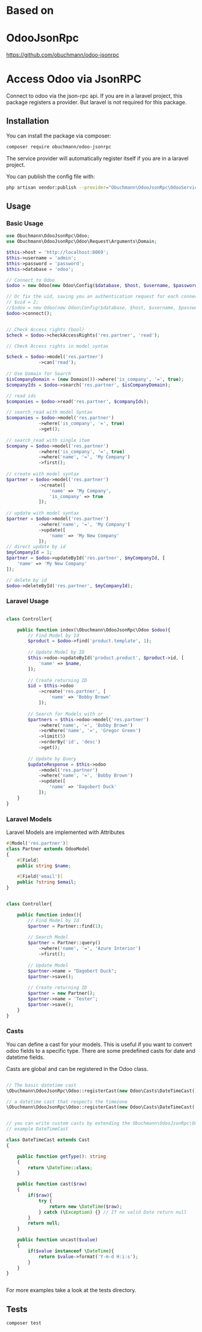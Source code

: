 # Based on
# OdooJsonRpc
https://github.com/obuchmann/odoo-jsonrpc

# Access Odoo via JsonRPC

Connect to odoo via the json-rpc api. If you are in a laravel project, this package registers a provider. But laravel is not required for this package.

## Installation

You can install the package via composer:

```bash
composer require obuchmann/odoo-jsonrpc
```

The service provider will automatically register itself if you are in a laravel project.

You can publish the config file with:
```bash
php artisan vendor:publish --provider="Obuchmann\OdooJsonRpc\OdooServiceProvider" --tag="config"
```

## Usage

### Basic Usage

```php
use Obuchmann\OdooJsonRpc\Odoo;
use Obuchmann\OdooJsonRpc\Odoo\Request\Arguments\Domain;

$this->host = 'http://localhost:8069';
$this->username = 'admin';
$this->password = 'password';
$this->database = 'odoo';

// Connect to Odoo
$odoo = new Odoo(new Odoo\Config($database, $host, $username, $password));

// Or fix the uid, saving you an authentication request for each connect().
// $uid = 2;
//$odoo = new Odoo(new Odoo\Config($database, $host, $username, $password, $uid));
$odoo->connect();


// Check Access rights (bool)
$check = $odoo->checkAccessRights('res.partner', 'read');

// Check Access rights in model syntax

$check = $odoo->model('res.partner')
            ->can('read');
            
// Use Domain for Search
$isCompanyDomain = (new Domain())->where('is_company', '=', true);
$companyIds = $odoo->search('res.partner', $isCompanyDomain);

// read ids
$companies = $odoo->read('res.partner', $companyIds);

// search_read with model Syntax
$companies = $odoo->model('res.partner')
            ->where('is_company', '=', true)
            ->get();
            
// search_read with single item
$company = $odoo->model('res.partner')
            ->where('is_company', '=', true)
            ->where('name', '=', 'My Company')
            ->first();
            
// create with model syntax
$partner = $odoo->model('res.partner')
            ->create([
                'name' => 'My Company',
                'is_company' => true
            ]);
            
// update with model syntax
$partner = $odoo->model('res.partner')
            ->where('name', '=', 'My Company')
            ->update([
                'name' => 'My New Company'
            ]);
// direct update by id            
$myCompanyId = 1;
$partner = $odoo->updateById('res.partner', $myCompanyId, [
    'name' => 'My New Company'
]);

// delete by id
$odoo->deleteById('res.partner', $myCompanyId);


```


### Laravel Usage

```php

class Controller{

    public function index(\Obuchmann\OdooJsonRpc\Odoo $odoo){
        // Find Model by Id
        $product = $odoo->find('product.template', 1);
        
        // Update Model by ID
        $this->odoo->updateById('product.product', $product->id, [
            'name' => $name,
        ]);
        
        // Create returning ID
        $id = $this->odoo
            ->create('res.partner', [
                'name' => 'Bobby Brown'
            ]);
        
        // Search for Models with or
        $partners = $this->odoo->model('res.partner')
            ->where('name', '=', 'Bobby Brown')
            ->orWhere('name', '=', 'Gregor Green')
            ->limit(5)
            ->orderBy('id', 'desc')
            ->get();
        
        // Update by Query
        $updateResponse = $this->odoo
            ->model('res.partner')
            ->where('name', '=', 'Bobby Brown')
            ->update([
                'name' => 'Dagobert Duck'
            ]);
    }
}
```

### Laravel Models

Laravel Models are implemented with Attributes

```php
#[Model('res.partner')]
class Partner extends OdooModel
{
    #[Field]
    public string $name;

    #[Field('email')]
    public ?string $email;
}


class Controller{

    public function index(){
        // Find Model by Id
        $partner = Partner::find(1);
        
        // Search Model
        $partner = Partner::query()
            ->where('name', '=', 'Azure Interior')
            ->first();
        
        // Update Model
        $partner->name = "Dagobert Duck";
        $partner->save();
        
        // Create returning ID
        $partner = new Partner();
        $partner->name = 'Tester';
        $partner->save();               
    }
}
```

### Casts

You can define a cast for your models. This is useful if you want to convert odoo fields to a specific type. There are some predefined casts for date and datetime fields.

Casts are global and can be registered in the Odoo class.

```php

// The basic datetime cast
\Obuchmann\OdooJsonRpc\Odoo::registerCast(new Odoo\Casts\DateTimeCast());

// a datetime cast that respects the timezone
\Obuchmann\OdooJsonRpc\Odoo::registerCast(new Odoo\Casts\DateTimeCast('Europe/Berlin'));


// you can write custom casts by extending the Obuchmann\OdooJsonRpc\Odoo\Casts\Cast class
// example DateTimeCast

class DateTimeCast extends Cast
{

    public function getType(): string
    {
        return \DateTime::class;
    }

    public function cast($raw)
    {
        if($raw){
            try {
                return new \DateTime($raw);
            } catch (\Exception) {} // If no valid Date return null
        }
        return null;
    }

    public function uncast($value)
    {
        if($value instanceof \DateTime){
            return $value->format('Y-m-d H:i:s');
        }
    }
} 



```


For more examples take a look at the tests directory.


## Tests

```bash
composer test
```
